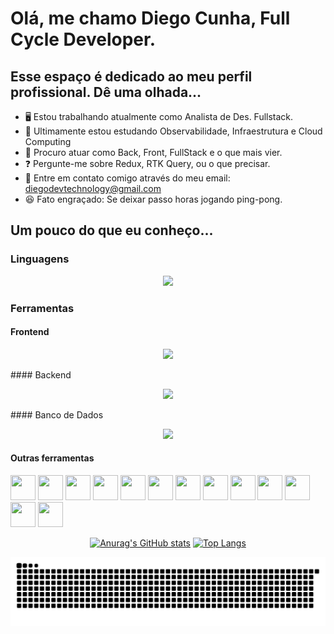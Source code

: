 # Olá, me chamo Diego Cunha, Full Cycle Developer. 
## Esse espaço é dedicado ao meu perfil profissional. Dê uma olhada...

- 🖥️ Estou trabalhando atualmente como Analista de Des. Fullstack.
- 📖 Ultimamente estou estudando Observabilidade, Infraestrutura e Cloud Computing
- 🔎 Procuro atuar como Back, Front, FullStack e o que mais vier.
- ❓ Pergunte-me sobre Redux, RTK Query, ou o que precisar.
- 📩 Entre em contato comigo através do meu email: diegodevtechnology@gmail.com
- 😆 Fato engraçado: Se deixar passo horas jogando ping-pong.

## Um pouco do que eu conheço...
### Linguagens
<p align="center">
  <a href="https://skillicons.dev">
    <img src="https://skillicons.dev/icons?i=typescript,javascript,python,go" />
  </a>
</p>

### Ferramentas
#### Frontend
<p align="center">
  <a href="https://skillicons.dev">
    <img src="https://skillicons.dev/icons?i=html,css,react,redux,materialui,tailwind,bootstrap,wordpress" />
  </a>
</p>
#### Backend
<p align="center">
  <a href="https://skillicons.dev">
    <img src="https://skillicons.dev/icons?i=nestjs,nodejs,django,kafka,elasticsearch,graphql,rabbitmq" />
  </a>
</p>
#### Banco de Dados
<p align="center">
  <a href="https://skillicons.dev">
    <img src="https://skillicons.dev/icons?i=mysql,postgresql,sqlite,mongodb" />
  </a>
</p>

#### Outras ferramentas
<div style="display: inline;" align="center">
  <img width="40" height="40" src="https://cdn.jsdelivr.net/gh/devicons/devicon@latest/icons/git/git-original.svg" />
  <img width="40" height="40" src="https://cdn.jsdelivr.net/gh/devicons/devicon@latest/icons/ansible/ansible-original.svg" /> 
  <img width="40" height="40" src="https://cdn.jsdelivr.net/gh/devicons/devicon@latest/icons/consul/consul-original.svg" />
  <img width="40" height="40" src="https://cdn.jsdelivr.net/gh/devicons/devicon@latest/icons/digitalocean/digitalocean-original.svg" />
  <img width="40" height="40" src="https://cdn.jsdelivr.net/gh/devicons/devicon@latest/icons/docker/docker-original.svg" />
  <img width="40" height="40" src="https://cdn.jsdelivr.net/gh/devicons/devicon@latest/icons/googlecloud/googlecloud-original.svg" />
  <img width="40" height="40" src="https://cdn.jsdelivr.net/gh/devicons/devicon@latest/icons/jest/jest-plain.svg" />
  <img width="40" height="40" src="https://cdn.jsdelivr.net/gh/devicons/devicon@latest/icons/kubernetes/kubernetes-original.svg" />
  <img width="40" height="40" src="https://cdn.jsdelivr.net/gh/devicons/devicon@latest/icons/nginx/nginx-original.svg" />
  <img width="40" height="40" src="https://cdn.jsdelivr.net/gh/devicons/devicon@latest/icons/opentelemetry/opentelemetry-original-wordmark.svg" />
  <img width="40" height="40" src="https://cdn.jsdelivr.net/gh/devicons/devicon@latest/icons/terraform/terraform-original-wordmark.svg" />
  <img width="40" height="40" src="https://cdn.jsdelivr.net/gh/devicons/devicon@latest/icons/jira/jira-original-wordmark.svg" />
  <img width="40" height="40" src="https://cdn.jsdelivr.net/gh/devicons/devicon@latest/icons/trello/trello-original.svg" />
</div>
<br />

<div align="center">
  
  [![Anurag's GitHub stats](https://github-readme-stats.vercel.app/api?username=diegodevtech&theme=dark&count_private=true&include_all_commits=true&show_icons=true)](https://github.com/diegodevtech/github-readme-stats)
  [![Top Langs](https://github-readme-stats.vercel.app/api/top-langs/?username=diegodevtech&layout=compact)](https://github.com/diegodevtech/github-readme-stats&layout=compact)
</div>

<div align="center">
  <img alt="snake eating my contributions" src="https://raw.githubusercontent.com/diegodevtech/diegodevtech/output/github-contribution-grid-snake.svg"/>
</div>
